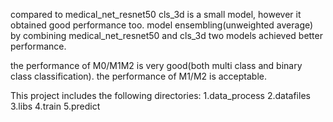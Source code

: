 

compared to medical_net_resnet50 cls_3d is a small model, however it obtained good performance too.
model ensembling(unweighted average) by combining  medical_net_resnet50 and cls_3d two models achieved better performance.

the performance of M0/M1M2 is very good(both multi class and binary class classification).
the performance of M1/M2 is acceptable.


This project includes the following directories:
1.data_process
2.datafiles
3.libs
4.train
5.predict
